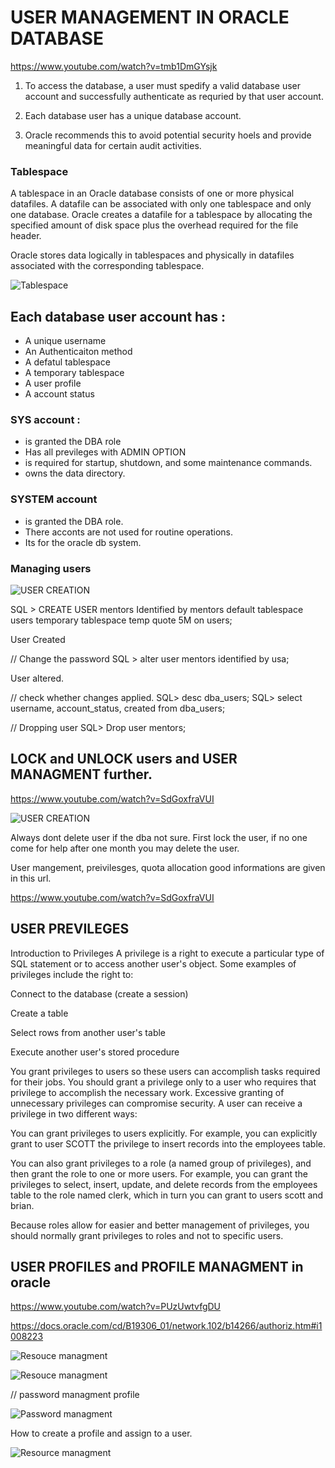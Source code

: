 
# USER MANAGEMENT IN ORACLE DATABASE

https://www.youtube.com/watch?v=tmb1DmGYsjk


1. To access the database, a user must spedify a valid database user account and successfully authenticate as requried by that user account.

2. Each database user has a unique database account.

3. Oracle recommends this to avoid potential security hoels and provide meaningful data for certain audit activities.

### Tablespace

A tablespace in an Oracle database consists of one or more physical datafiles. A datafile can be associated with only one tablespace and only one database. Oracle creates a datafile for a tablespace by allocating the specified amount of disk space plus the overhead required for the file header.


Oracle stores data logically in tablespaces and physically in datafiles associated with the corresponding tablespace.

![Tablespace](tablespace.GIF?raw=true "USER CRATION AND MANAGEING")


## Each database user account has :

* A unique username
* An Authenticaiton method
* A defatul tablespace
* A temporary tablespace
* A user profile
* A account status

### SYS account :

* is granted the DBA role
* Has all previleges with ADMIN OPTION
* is required for startup, shutdown, and some maintenance commands.
* owns the data directory.

### SYSTEM account

* is granted the DBA role.
* There acconts are not used for routine operations.
* Its for the oracle db system.


### Managing users

![USER CREATION](user1.PNG?raw=true "USER CRATION AND MANAGEING")


SQL > CREATE USER mentors
        Identified by mentors
        default tablespace users
        temporary tablespace temp
        quote 5M on users;



User Created


// Change the password
SQL > alter user mentors identified by usa;

User altered.


// check whether changes applied.
SQL> desc dba_users;
SQL> select username, account_status, created from dba_users;


// Dropping user
SQL> Drop user mentors;


## LOCK and UNLOCK users and USER MANAGMENT further.

https://www.youtube.com/watch?v=SdGoxfraVUI

![USER CREATION](user2.PNG?raw=true "USER CRATION AND MANAGEING")

Always dont delete user if the dba not sure. First lock the user, if no one come for help after one month you may delete the user.

User mangement, preivilesges, quota allocation good informations are given in this url.

https://www.youtube.com/watch?v=SdGoxfraVUI


## USER PREVILEGES

Introduction to Privileges
A privilege is a right to execute a particular type of SQL statement or to access another user's object. Some examples of privileges include the right to:

Connect to the database (create a session)

Create a table

Select rows from another user's table

Execute another user's stored procedure

You grant privileges to users so these users can accomplish tasks required for their jobs. You should grant a privilege only to a user who requires that privilege to accomplish the necessary work. Excessive granting of unnecessary privileges can compromise security. A user can receive a privilege in two different ways:

You can grant privileges to users explicitly. For example, you can explicitly grant to user SCOTT the privilege to insert records into the employees table.

You can also grant privileges to a role (a named group of privileges), and then grant the role to one or more users. For example, you can grant the privileges to select, insert, update, and delete records from the employees table to the role named clerk, which in turn you can grant to users scott and brian.

Because roles allow for easier and better management of privileges, you should normally grant privileges to roles and not to specific users.





## USER PROFILES and PROFILE MANAGMENT in oracle

https://www.youtube.com/watch?v=PUzUwtvfgDU

https://docs.oracle.com/cd/B19306_01/network.102/b14266/authoriz.htm#i1008223

![Resouce managment](oracle-1.PNG?raw=true "ORACLE Resource managment")


![Resouce managment](oracle0.PNG?raw=true "ORACLE Resource managment")

// password managment profile 

![Password managment](oracle1.PNG?raw=true "ORACLE Password managment")

How to create a profile and assign to a user.

![Resource managment](oracle2.PNG?raw=true "ORACLE Password managment")